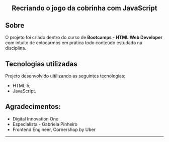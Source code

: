 <h2 align="center">Recriando o jogo da cobrinha com JavaScript</h2>

## Sobre

O projeto foi criado dentro do curso de **Bootcamps - HTML Web Developer** com intuito de colocarmos em prática todo conteúdo estudado na disciplina.

## Tecnologias utilizadas

Projeto desenvolvido ultilizando as seguintes tecnologias:

- HTML 5;
- JavaScript.

## Agradecimentos:

- Digital Innovation One
- Especialista - Gabriela Pinheiro
- Frontend Engineer, Cornershop by Uber

---


